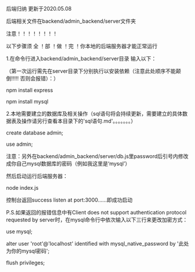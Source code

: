 ﻿后端归纳 更新于2020.05.08

后端相关文件在backend/admin_backend/server文件夹

注意！！！！！！！！

以下步骤须 全 ！部 ！做 ！完 ！你本地的后端服务器才能正常运行

1.在命令行进入backend/admin_backend/server目录 输入以下：

（第一次运行需先在server目录下分别执行以安装依赖（注意此处顺序不能颠倒!!!!! 否则会报错）：）

npm install express

npm install mysql

2.本地需要建立的数据库及相关操作（sql语句将会持续更新，需要建立的具体数据表及操作请另行查看本目录下的'sql语句.md'。。。。。。。）

create database admin;

use admin;

注意：另外在backend/admin_backend/server/db.js里password后引号内修改成你自己mysql数据库的密码（例如我这里是‘mysql’）

然后启动运行后端服务器：

node index.js

控制台返回success listen at port:3000......即成功启动

P.S.如果返回的报错信息中有Client does not support authentication protocol requested by server时，在mysql命令行中依次输入以下三行来更改加密方式：

use mysql;

alter user 'root'@'localhost' identified with mysql_native_password by '此处为你的mysql密码';

flush privileges;
